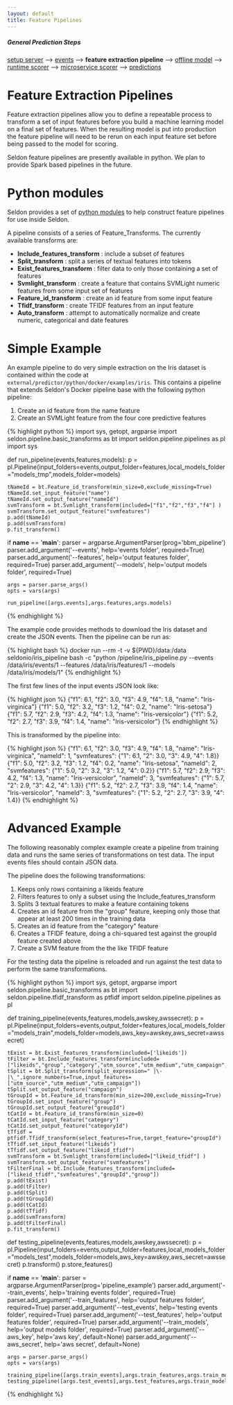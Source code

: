 ```yaml
---
layout: default
title: Feature Pipelines
---
```


##### General Prediction Steps 

 [setup server](/seldon-server-setup.html) --> [events](prediction-api.html) --> **feature extraction pipeline** --> [offline model](offline-prediction-models.html) --> [runtime scorer](/runtime-prediction.html) --> [microservice scorer](/pluggable-prediction-algorithms.html) --> [predictions](prediction-api.html)


# Feature Extraction Pipelines 
Feature extraction pipelines allow you to define a repeatable process to transform a set of input features before you build a machine learning model on a final set of features. When the resulting model is put into production the feature pipeline will need to be rerun on each input feature set before being passed to the model for scoring.

Seldon feature pipelines are presently available in python. We plan to provide Spark based pipelines in the future.

# Python modules
Seldon provides a set of [python modules](python-package.html) to help construct feature pipelines for use inside Seldon.

A pipeline consists of a series of Feature_Transforms. The currently available transforms are:

 * **Include_features_transform** : include a subset of features
 * **Split_transform** : split a series of textual features into tokens
 * **Exist_features_transform** : filter data to only those containing a set of features
 * **Svmlight_transform** : create a feature that contains SVMLight numeric features from some input set of features
 * **Feature_id_transform** : create an id feature from some input feature
 * **Tfidf_transform** : create TFIDF features from an input feature
 * **Auto_transform** : attempt to automatically normalize and create numeric, categorical and date features

# Simple Example
An example pipeline to do very simple extraction on the Iris dataset is contained within the code at `external/predictor/python/docker/examples/iris`. This contains a pipeline that extends Seldon's Docker pipeline base with the following python pipeline:

 1. Create an id feature from the name feature
 1. Create an SVMLight feature from the four core predictive features

{% highlight python %}
import sys, getopt, argparse
import seldon.pipeline.basic_transforms as bt
import seldon.pipeline.pipelines as pl
import sys

def run_pipeline(events,features,models):
    p = pl.Pipeline(input_folders=events,output_folder=features,local_models_folder="models_tmp",models_folder=models)

    tNameId = bt.Feature_id_transform(min_size=0,exclude_missing=True)
    tNameId.set_input_feature("name")
    tNameId.set_output_feature("nameId")
    svmTransform = bt.Svmlight_transform(included=["f1","f2","f3","f4"] )
    svmTransform.set_output_feature("svmfeatures")
    p.add(tNameId)
    p.add(svmTransform)
    p.fit_transform()

if __name__ == '__main__':
    parser = argparse.ArgumentParser(prog='bbm_pipeline')
    parser.add_argument('--events', help='events folder', required=True)
    parser.add_argument('--features', help='output features folder', required=True)
    parser.add_argument('--models', help='output models folder', required=True)

    args = parser.parse_args()
    opts = vars(args)

    run_pipeline([args.events],args.features,args.models)
{% endhighlight %}

The example code provides methods to download the Iris dataset and create the JSON events. Then the pipeline can be run as:

{% highlight bash %}
docker run --rm -t -v ${PWD}/data:/data seldonio/iris_pipeline bash -c "python /pipeline/iris_pipeline.py --events /data/iris/events/1 --features /data/iris/features/1 --models /data/iris/models/1"
{% endhighlight %}

The first few lines of the input events JSON look like:

{% highlight json %}
{"f1": 6.1, "f2": 3.0, "f3": 4.9, "f4": 1.8, "name": "Iris-virginica"}
{"f1": 5.0, "f2": 3.2, "f3": 1.2, "f4": 0.2, "name": "Iris-setosa"}
{"f1": 5.7, "f2": 2.9, "f3": 4.2, "f4": 1.3, "name": "Iris-versicolor"}
{"f1": 5.2, "f2": 2.7, "f3": 3.9, "f4": 1.4, "name": "Iris-versicolor"}
{% endhighlight %}

This is transformed by the pipeline into:

{% highlight json %}
{"f1": 6.1, "f2": 3.0, "f3": 4.9, "f4": 1.8, "name": "Iris-virginica", "nameId": 1, "svmfeatures": {"1": 6.1, "2": 3.0, "3": 4.9, "4": 1.8}}
{"f1": 5.0, "f2": 3.2, "f3": 1.2, "f4": 0.2, "name": "Iris-setosa", "nameId": 2, "svmfeatures": {"1": 5.0, "2": 3.2, "3": 1.2, "4": 0.2}}
{"f1": 5.7, "f2": 2.9, "f3": 4.2, "f4": 1.3, "name": "Iris-versicolor", "nameId": 3, "svmfeatures": {"1": 5.7, "2": 2.9, "3": 4.2, "4": 1.3}}
{"f1": 5.2, "f2": 2.7, "f3": 3.9, "f4": 1.4, "name": "Iris-versicolor", "nameId": 3, "svmfeatures": {"1": 5.2, "2": 2.7, "3": 3.9, "4": 1.4}}
{% endhighlight %}

# Advanced Example
The following reasonably complex example create a pipeline from training data and runs the same series of transformations on test data. The input events files should contain JSON data.

The pipeline does the following transformations:

 1. Keeps only rows containing a likeids feature
 1. Filters features to only a subset using the Include_features_transform
 1. Splits 3 textual features to make a feature containing tokens
 1. Creates an id feature from the "group" feature, keeping only those that appear at least 200 times in the training data
 1. Creates an id feature from the "category" feature
 1. Creates a TFIDF feature, doing a chi-squared test against the groupId feature created above
 1. Create a SVM feature from the the like TFIDF feature

For the testing data the pipeline is reloaded and run against the test data to perform the same transformations.

{% highlight python %}
import sys, getopt, argparse
import seldon.pipeline.basic_transforms as bt
import seldon.pipeline.tfidf_transform as ptfidf
import seldon.pipeline.pipelines as pl

def training_pipeline(events,features,models,awskey,awssecret):
    p = pl.Pipeline(input_folders=events,output_folder=features,local_models_folder="models_train",models_folder=models,aws_key=awskey,aws_secret=awssecret)

    tExist = bt.Exist_features_transform(included=['likeids'])
    tFilter = bt.Include_features_transform(included=["likeids","group","category","utm_source","utm_medium","utm_campaign","friend_uuids"])
    tSplit = bt.Split_transform(split_expression=" |\-|\_",ignore_numbers=True,input_features=["utm_source","utm_medium","utm_campaign"])
    tSplit.set_output_feature("campaign")
    tGroupId = bt.Feature_id_transform(min_size=200,exclude_missing=True)
    tGroupId.set_input_feature("group")
    tGroupId.set_output_feature("groupId")
    tCatId = bt.Feature_id_transform(min_size=0)
    tCatId.set_input_feature("category")
    tCatId.set_output_feature("categoryId")
    tTfidf = ptfidf.Tfidf_transform(select_features=True,target_feature="groupId")
    tTfidf.set_input_feature("likeids")
    tTfidf.set_output_feature("likeid_tfidf")
    svmTransform = bt.Svmlight_transform(included=["likeid_tfidf"] )
    svmTransform.set_output_feature("svmfeatures")
    tFilterFinal = bt.Include_features_transform(included=["likeid_tfidf","svmfeatures","groupId","group"])
    p.add(tExist)
    p.add(tFilter)
    p.add(tSplit)
    p.add(tGroupId)
    p.add(tCatId)
    p.add(tTfidf)
    p.add(svmTransform)
    p.add(tFilterFinal)
    p.fit_transform()

def testing_pipeline(events,features,models,awskey,awssecret):
    p = pl.Pipeline(input_folders=events,output_folder=features,local_models_folder="models_test",models_folder=models,aws_key=awskey,aws_secret=awssecret)
    p.transform()
    p.store_features()


if __name__ == '__main__':
    parser = argparse.ArgumentParser(prog='pipeline_example')
    parser.add_argument('--train_events', help='training events folder', required=True)
    parser.add_argument('--train_features', help='output features folder', required=True)
    parser.add_argument('--test_events', help='testing events folder', required=True)
    parser.add_argument('--test_features', help='output features folder', required=True)
    parser.add_argument('--train_models', help='output models folder', required=True)
    parser.add_argument('--aws_key', help='aws key', default=None)
    parser.add_argument('--aws_secret', help='aws secret', default=None)

    args = parser.parse_args()
    opts = vars(args)

    training_pipeline([args.train_events],args.train_features,args.train_models,args.aws_key,args.aws_secret)
    testing_pipeline([args.test_events],args.test_features,args.train_models,args.aws_key,args.aws_secret)


{% endhighlight %}




